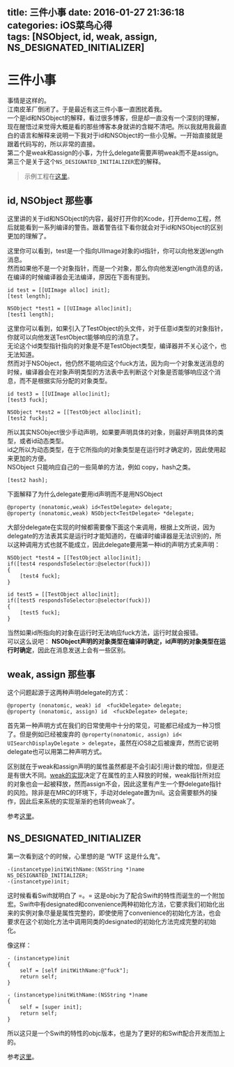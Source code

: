 title: 三件小事
date: 2016-01-27 21:36:18  
categories: iOS菜鸟心得  
tags: [NSObject, id, weak, assign, NS_DESIGNATED_INITIALIZER]
---


# 三件小事

事情是这样的。  
江南皮革厂倒闭了。于是最近有这三件小事一直困扰着我。  
一个是id和NSObject的解释，看过很多博客，但是却一直没有一个深刻的理解，现在醒悟过来觉得大概是看的那些博客本身就讲的含糊不清吧。所以我就用我最直白的语言和解释来说明一下我对于id和NSObject的一些小见解。一开始直接就是跟着代码写的，所以非常的直接。  
第二个是weak和assign的小事，为什么delegate需要声明weak而不是assign。  
第三个是关于这个`NS_DESIGNATED_INITIALIZER`宏的解释。
> 示例工程在[这里](https://github.com/SergioChan/id-NSObjectDemo)。

## id, NSObject 那些事

这里讲的关于id和NSObject的内容，最好打开你的Xcode，打开demo工程，然后就能看到一系列编译的警告。跟着警告往下看你就会对于id和NSObject的区别更加的理解了。

这里你可以看到，test是一个指向UIImage对象的id指针，你可以向他发送length消息。  
然而如果他不是一个对象指针，而是一个对象，那么你向他发送length消息的话，在编译的时候编译器会无法编译，原因在下面有提到。
    
```
id test = [[UIImage alloc] init];
[test length];

NSObject *test1 = [[UIImage alloc]init];
[test1 length];
```

这里你可以看到，如果引入了TestObject的头文件，对于任意id类型的对象指针，你就可以向他发送TestObject能够响应的消息了。  
无论这个id类型指针指向的对象是不是TestObject类型，编译器并不关心这个，也无法知道。  
然而对于NSObject，他仍然不能响应这个fuck方法，因为向一个对象发送消息的时候，编译器会在对象声明类型的方法表中去判断这个对象是否能够响应这个消息，而不是根据实际分配的对象类型。
   
```
id test3 = [[UIImage alloc]init];
[test3 fuck];

NSObject *test2 = [[TestObject alloc]init];
[test2 fuck];
```

所以其实NSObject很少手动声明，如果要声明具体的对象，则最好声明具体的类型，或者id动态类型。  
id之所以为动态类型，在于它所指向的对象类型是在运行时才确定的，因此使用起来更加的方便。  
NSObject 只能响应自己的一些简单的方法，例如 copy，hash之类。

```   
[test2 hash];
```
    
下面解释了为什么delegate要用id声明而不是用NSObject

``` 
@property (nonatomic,weak) id<TestDelegate> delegate;
@property (nonatomic,weak) NSObject<TestDelegate> *delegate;
```

大部分delegate在实现的时候都需要像下面这个来调用，根据上文所说，因为delegate的方法表其实是运行时才能知道的，在编译时编译器是无法识别的，所以这种调用方式也就不能成立，因此delegate要用第一种id的声明方式来声明：

```
NSObject *test4 = [[TestObject alloc]init];
if([test4 respondsToSelector:@selector(fuck)])
{
    [test4 fuck];
}

id test5 = [[TestObject alloc]init];
if([test5 respondsToSelector:@selector(fuck)])
{
    [test5 fuck];
}
```

当然如果id所指向的对象在运行时无法响应fuck方法，运行时就会报错。  
可以这么说吧： **NSObject声明的对象类型在编译时确定，id声明的对象类型在运行时确定**，因此在消息发送上会有一些区别。

## weak, assign 那些事
这个问题起源于这两种声明delegate的方式：

```
@property (nonatomic, weak) id  <fuckDelegate> delegate; 
@property (nonatomic, assign) id  <fuckDelegate> delegate; 
```

首先第一种声明方式在我们的日常使用中十分的常见，可能都已经成为一种习惯了。但是例如已经被废弃的 `@property(nonatomic, assign) id< UISearchDisplayDelegate > delegate`，虽然在iOS8之后被废弃，然而它说明delegate也可以用第二种声明方式。

区别就在于weak和assign声明的属性虽然都是不会引起引用计数的增加，但是还是有很大不同。[weak的实现](http://www.cocoachina.com/ios/20150605/11990.html)决定了在属性的主人释放的时候，weak指针所对应的对象也会一起被释放，然而assign不会，因此这里有产生一个野delegate指针的风险。除非是在MRC的环境下，手动对delegate置为nil。这会需要额外的操作，因此后来系统的实现渐渐的也转向weak了。

参考[这里](http://stackoverflow.com/questions/9428500/whats-the-difference-between-weak-and-assign-in-delegate-property-declaratio)。

## NS_DESIGNATED_INITIALIZER
第一次看到这个的时候，心里想的是 “WTF 这是什么鬼”。

```
-(instancetype)initWithName:(NSString *)name NS_DESIGNATED_INITIALIZER;
-(instancetype)init;
```

这时候看看Swift就明白了 =。= 这是objc为了配合Swift的特性而诞生的一个附加宏。Swift中有designated和convenience两种初始化方法，它要求我们初始化出来的实例对象尽量是属性完整的，即使使用了convenience的初始化方法，也会要求在这个初始化方法中调用同类的designated的初始化方法完成完整的初始化。

像这样：

```
- (instancetype)init
{
    self = [self initWithName:@"fuck"];
    return self;
}

- (instancetype)initWithName:(NSString *)name
{
    self = [super init];
    return self;
}
```

所以这只是一个Swift的特性的objc版本，也是为了更好的和Swift配合开发而加上的。

参考[这里](http://stackoverflow.com/questions/26185239/ios-designated-initializers-using-ns-designated-initializer)。
